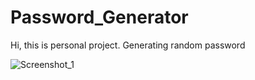# Password_Generator

Hi, this is personal project. Generating random password


![Screenshot_1](https://user-images.githubusercontent.com/36127590/120220193-ac54d880-c23c-11eb-9343-dc7bcb8ed930.png)
